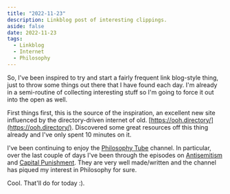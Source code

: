 ```yaml
---
title: "2022-11-23"
description: Linkblog post of interesting clippings.
aside: false
date: 2022-11-23
tags:
  - Linkblog
  - Internet
  - Philosophy
---
```


So, I've been inspired to try and start a fairly frequent link blog-style thing, just to throw some things out there that I have found each day. I'm already in a semi-routine of collecting interesting stuff so I'm going to force it out into the open as well.

First things first, this is the source of the inspiration, an excellent new site influenced by the directory-driven internet of old. [https://ooh.directory/](https://ooh.directory/). Discovered some great resources off this thing already and I've only spent 10 minutes on it.

I've been continuing to enjoy the [Philosophy Tube](https://www.youtube.com/@thephilosophytube) channel. In particular, over the last couple of days I've been through the episodes on [Antisemitism](https://youtu.be/KAFbpWVO-ow) and [Capital Punishment](https://youtu.be/TDcwIZzaf-k). They are very well made/written and the channel has piqued my interest in Philosophy for sure.

Cool. That'll do for today :).